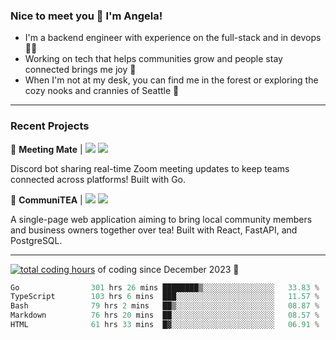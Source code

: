 ### Nice to meet you 👋 I'm Angela!

- I'm a backend engineer with experience on the full-stack and in devops 👩‍💻
- Working on tech that helps communities grow and people stay connected brings me joy 🤝
- When I'm not at my desk, you can find me in the forest or exploring the cozy nooks and crannies of Seattle 🧋

---

### Recent Projects

👾 **Meeting Mate** | [![](https://img.shields.io/badge/Code-violet.svg?style=flat-square)](https://github.com/angelajfisher/meeting-mate) [![](https://img.shields.io/badge/Site-violet.svg?style=flat-square)](https://angelajfisher.com/projects/meeting-mate)

Discord bot sharing real-time Zoom meeting updates to keep teams connected across platforms! Built with Go.

🍵 **CommuniTEA** | [![](https://img.shields.io/badge/Code-green.svg?style=flat-square)](https://gitlab.com/angelajfisher/communiTEA) [![](https://img.shields.io/badge/Demo-green.svg?style=flat-square)](https://angelajfisher.gitlab.io/communiTEA/)

A single-page web application aiming to bring local community members and business owners together over tea!  Built with React, FastAPI, and PostgreSQL.

---

<a href="https://wakatime.com/@018c1e94-8745-411f-aea1-f33be044d952"><img src="https://wakatime.com/badge/user/018c1e94-8745-411f-aea1-f33be044d952.svg?style=flat-square" alt="total coding hours" /></a> of coding since December 2023 🌊<br>
<!--START_SECTION:waka-->

```go
Go                301 hrs 26 mins ████████▒░░░░░░░░░░░░░░░░   33.83 %
TypeScript        103 hrs 6 mins  ███░░░░░░░░░░░░░░░░░░░░░░   11.57 %
Bash              79 hrs 2 mins   ██▒░░░░░░░░░░░░░░░░░░░░░░   08.87 %
Markdown          76 hrs 20 mins  ██░░░░░░░░░░░░░░░░░░░░░░░   08.57 %
HTML              61 hrs 33 mins  █▓░░░░░░░░░░░░░░░░░░░░░░░   06.91 %
```

<!--END_SECTION:waka--> 
